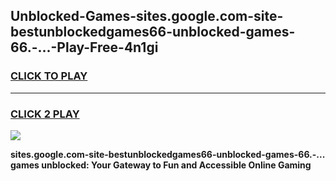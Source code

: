 
## Unblocked-Games-sites.google.com-site-bestunblockedgames66-unblocked-games-66.-...-Play-Free-4n1gi
<h3>
<a href="https://premium76.site?title=sites.google.com-site-bestunblockedgames66-unblocked-games-66.-...&ref=18A1">CLICK TO PLAY</a></h3>
<hr>

<h3>
<a href="https://premium76.site?title=sites.google.com-site-bestunblockedgames66-unblocked-games-66.-...&ref=18A1">CLICK 2 PLAY</a>
  
</h3>

<a href="https://premium76.site?title=sites.google.com-site-bestunblockedgames66-unblocked-games-66.-...&ref=18A1"><img src="https://clearcache.store/games.png"></a>


**sites.google.com-site-bestunblockedgames66-unblocked-games-66.-... games unblocked: Your Gateway to Fun and Accessible Online Gaming**
